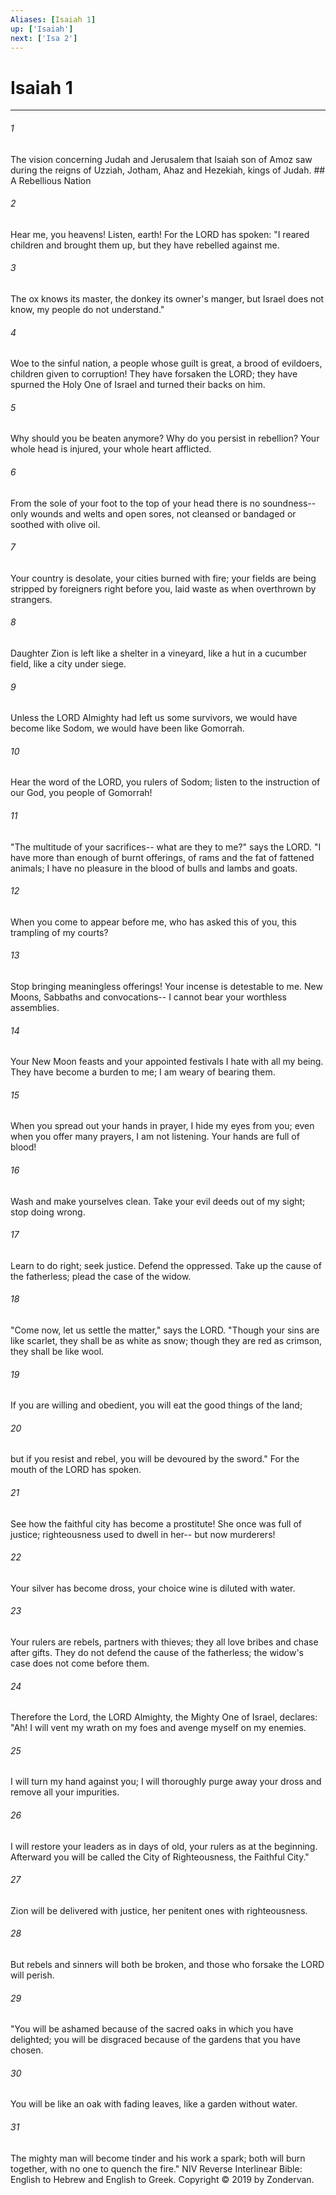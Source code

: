 ```yaml
---
Aliases: [Isaiah 1]
up: ['Isaiah']
next: ['Isa 2']
---
```

# Isaiah 1

***


###### 1 
The vision concerning Judah and Jerusalem that Isaiah son of Amoz saw during the reigns of Uzziah, Jotham, Ahaz and Hezekiah, kings of Judah. ## A Rebellious Nation 

###### 2 
Hear me, you heavens! Listen, earth! For the LORD has spoken: "I reared children and brought them up, but they have rebelled against me. 

###### 3 
The ox knows its master, the donkey its owner's manger, but Israel does not know, my people do not understand." 

###### 4 
Woe to the sinful nation, a people whose guilt is great, a brood of evildoers, children given to corruption! They have forsaken the LORD; they have spurned the Holy One of Israel and turned their backs on him. 

###### 5 
Why should you be beaten anymore? Why do you persist in rebellion? Your whole head is injured, your whole heart afflicted. 

###### 6 
From the sole of your foot to the top of your head there is no soundness-- only wounds and welts and open sores, not cleansed or bandaged or soothed with olive oil. 

###### 7 
Your country is desolate, your cities burned with fire; your fields are being stripped by foreigners right before you, laid waste as when overthrown by strangers. 

###### 8 
Daughter Zion is left like a shelter in a vineyard, like a hut in a cucumber field, like a city under siege. 

###### 9 
Unless the LORD Almighty had left us some survivors, we would have become like Sodom, we would have been like Gomorrah. 

###### 10 
Hear the word of the LORD, you rulers of Sodom; listen to the instruction of our God, you people of Gomorrah! 

###### 11 
"The multitude of your sacrifices-- what are they to me?" says the LORD. "I have more than enough of burnt offerings, of rams and the fat of fattened animals; I have no pleasure in the blood of bulls and lambs and goats. 

###### 12 
When you come to appear before me, who has asked this of you, this trampling of my courts? 

###### 13 
Stop bringing meaningless offerings! Your incense is detestable to me. New Moons, Sabbaths and convocations-- I cannot bear your worthless assemblies. 

###### 14 
Your New Moon feasts and your appointed festivals I hate with all my being. They have become a burden to me; I am weary of bearing them. 

###### 15 
When you spread out your hands in prayer, I hide my eyes from you; even when you offer many prayers, I am not listening. Your hands are full of blood! 

###### 16 
Wash and make yourselves clean. Take your evil deeds out of my sight; stop doing wrong. 

###### 17 
Learn to do right; seek justice. Defend the oppressed. Take up the cause of the fatherless; plead the case of the widow. 

###### 18 
"Come now, let us settle the matter," says the LORD. "Though your sins are like scarlet, they shall be as white as snow; though they are red as crimson, they shall be like wool. 

###### 19 
If you are willing and obedient, you will eat the good things of the land; 

###### 20 
but if you resist and rebel, you will be devoured by the sword." For the mouth of the LORD has spoken. 

###### 21 
See how the faithful city has become a prostitute! She once was full of justice; righteousness used to dwell in her-- but now murderers! 

###### 22 
Your silver has become dross, your choice wine is diluted with water. 

###### 23 
Your rulers are rebels, partners with thieves; they all love bribes and chase after gifts. They do not defend the cause of the fatherless; the widow's case does not come before them. 

###### 24 
Therefore the Lord, the LORD Almighty, the Mighty One of Israel, declares: "Ah! I will vent my wrath on my foes and avenge myself on my enemies. 

###### 25 
I will turn my hand against you; I will thoroughly purge away your dross and remove all your impurities. 

###### 26 
I will restore your leaders as in days of old, your rulers as at the beginning. Afterward you will be called the City of Righteousness, the Faithful City." 

###### 27 
Zion will be delivered with justice, her penitent ones with righteousness. 

###### 28 
But rebels and sinners will both be broken, and those who forsake the LORD will perish. 

###### 29 
"You will be ashamed because of the sacred oaks in which you have delighted; you will be disgraced because of the gardens that you have chosen. 

###### 30 
You will be like an oak with fading leaves, like a garden without water. 

###### 31 
The mighty man will become tinder and his work a spark; both will burn together, with no one to quench the fire." NIV Reverse Interlinear Bible: English to Hebrew and English to Greek. Copyright © 2019 by Zondervan.
